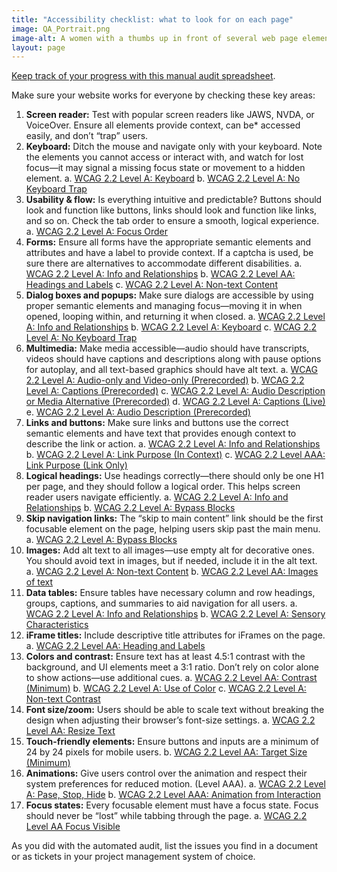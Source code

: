 ```yaml
---
title: "Accessibility checklist: what to look for on each page"
image: QA_Portrait.png
image-alt: A women with a thumbs up in front of several web page elements like forms and and charts
layout: page
---
```

[Keep track of your progress with this manual audit spreadsheet](https://docs.google.com/spreadsheets/d/1EDh0nzHF-LroFjLmSGLib4ylLaNe8_Tm-J1KcSSIf4I/edit?gid=0#gid=0).

Make sure your website works for everyone by checking these key areas:

1. **Screen reader:** Test with popular screen readers like JAWS, NVDA, or VoiceOver. Ensure all elements provide context, can be* accessed easily, and don’t “trap” users.
2. **Keyboard:** Ditch the mouse and navigate only with your keyboard. Note the elements you cannot access or interact with, and watch for lost focus—it may signal a missing focus state or movement to a hidden element.
    a. [WCAG 2.2 Level A: Keyboard](https://www.w3.org/WAI/WCAG22/Understanding/keyboard.html)
    b. [WCAG 2.2 Level A: No Keyboard Trap](https://www.w3.org/WAI/WCAG22/Understanding/no-keyboard-trap.html)
3. **Usability & flow:** Is everything intuitive and predictable? Buttons should look and function like buttons, links should look and function like links, and so on. Check the tab order to ensure a smooth, logical experience.
    a. [WCAG 2.2 Level A: Focus Order](https://www.w3.org/WAI/WCAG22/Understanding/focus-order.html)
4. **Forms:** Ensure all forms have the appropriate semantic elements and attributes and have a label to provide context. If a captcha is used, be sure there are alternatives to accommodate different disabilities.
    a. [WCAG 2.2 Level A: Info and Relationships](https://www.w3.org/WAI/WCAG22/Understanding/info-and-relationships.html)
    b. [WCAG 2.2 Level AA: Headings and Labels](https://www.w3.org/WAI/WCAG22/Understanding/headings-and-labels.html)
    c. [WCAG 2.2 Level A: Non-text Content](https://www.w3.org/WAI/WCAG22/Understanding/non-text-content.html)
5. **Dialog boxes and popups:** Make sure dialogs are accessible by using proper semantic elements and managing focus—moving it in when opened, looping within, and returning it when closed.
    a. [WCAG 2.2 Level A: Info and Relationships](https://www.w3.org/WAI/WCAG22/Understanding/info-and-relationships.html)
    b. [WCAG 2.2 Level A: Keyboard](https://www.w3.org/WAI/WCAG22/Understanding/keyboard.html)
    c. [WCAG 2.2 Level A: No Keyboard Trap](https://www.w3.org/WAI/WCAG22/Understanding/no-keyboard-trap.html)
6. **Multimedia:** Make media accessible—audio should have transcripts, videos should have captions and descriptions along with pause options for autoplay, and all text-based graphics should have alt text.
    a. [WCAG 2.2 Level A: Audio-only and Video-only (Prerecorded)](https://www.w3.org/WAI/WCAG22/Understanding/audio-only-and-video-only-prerecorded.html) 
    b. [WCAG 2.2 Level A: Captions (Prerecorded)](https://www.w3.org/WAI/WCAG22/Understanding/captions-prerecorded.html)
    c. [WCAG 2.2 Level A: Audio Description or Media Alternative (Prerecorded)](https://www.w3.org/WAI/WCAG22/Understanding/audio-description-or-media-alternative-prerecorded.html)
    d. [WCAG 2.2 Level A: Captions (Live)](https://www.w3.org/WAI/WCAG22/Understanding/captions-live.html)
    e. [WCAG 2.2 Level A: Audio Description (Prerecorded)](https://www.w3.org/WAI/WCAG22/Understanding/audio-description-prerecorded.html)
7. **Links and buttons:** Make sure links and buttons use the correct semantic elements and have text that provides enough context to describe the link or action.
    a. [WCAG 2.2 Level A: Info and Relationships](https://www.w3.org/WAI/WCAG22/Understanding/info-and-relationships.html)
    b. [WCAG 2.2 Level A: Link Purpose (In Context)](https://www.w3.org/WAI/WCAG22/Understanding/link-purpose-in-context.html) 
    c. [WCAG 2.2 Level AAA: Link Purpose (Link Only)](https://www.w3.org/WAI/WCAG22/Understanding/link-purpose-link-only.html)
8. **Logical headings:** Use headings correctly—there should only be one H1 per page, and they should follow a logical order. This helps screen reader users navigate efficiently.
    a. [WCAG 2.2 Level A: Info and Relationships](https://www.w3.org/WAI/WCAG22/Understanding/info-and-relationships.html)
    b. [WCAG 2.2 Level A: Bypass Blocks](https://www.w3.org/WAI/WCAG22/Understanding/bypass-blocks.html) 
9. **Skip navigation links:** The “skip to main content” link should be the first focusable element on the page, helping users skip past the main menu.
    a. [WCAG 2.2 Level A: Bypass Blocks](https://www.w3.org/WAI/WCAG22/Understanding/bypass-blocks.html)
10. **Images:** Add alt text to all images—use empty alt for decorative ones. You should avoid text in images, but if needed, include it in the alt text.
    a. [WCAG 2.2 Level A: Non-text Content](https://www.w3.org/WAI/WCAG22/Understanding/non-text-content.html)
    b. [WCAG 2.2 Level AA: Images of text](https://www.w3.org/WAI/WCAG22/Understanding/images-of-text.html)
11. **Data tables:** Ensure tables have necessary column and row headings, groups, captions, and summaries to aid navigation for all users.
    a. [WCAG 2.2 Level A: Info and Relationships](https://www.w3.org/WAI/WCAG22/Understanding/info-and-relationships.html)
    b. [WCAG 2.2 Level A: Sensory Characteristics](https://www.w3.org/WAI/WCAG22/Understanding/sensory-characteristics.html)
12. **iFrame titles:** Include descriptive title attributes for iFrames on the page.
    a. [WCAG 2.2 Level AA: Heading and Labels](https://www.w3.org/WAI/WCAG22/Understanding/headings-and-labels.html)
13. **Colors and contrast:** Ensure text has at least 4.5:1 contrast with the background, and UI elements meet a 3:1 ratio. Don’t rely on color alone to show actions—use additional cues.
    a. [WCAG 2.2 Level AA: Contrast (Minimum)](https://www.w3.org/WAI/WCAG22/Understanding/contrast-minimum.html) 
    b. [WCAG 2.2 Level A: Use of Color](https://www.w3.org/WAI/WCAG22/Understanding/use-of-color.html)
    c. [WCAG 2.2 Level A: Non-text Contrast](https://www.w3.org/WAI/WCAG22/Understanding/non-text-contrast.html)
14. **Font size/zoom:** Users should be able to scale text without breaking the design when adjusting their browser’s font-size settings. 
    a. [WCAG 2.2 Level AA: Resize Text](https://www.w3.org/WAI/WCAG22/Understanding/resize-text.html)
15. **Touch-friendly elements:** Ensure buttons and inputs are a minimum of 24 by 24 pixels for mobile users.
    b. [WCAG 2.2 Level AA: Target Size (Minimum)](https://www.w3.org/WAI/WCAG22/Understanding/target-size-minimum.html)
16. **Animations:** Give users control over the animation and respect their system preferences for reduced motion. (Level AAA). 
    a. [WCAG 2.2 Level A: Pase, Stop, Hide](https://www.w3.org/WAI/WCAG22/Understanding/pause-stop-hide.html)
    b. [WCAG 2.2 Level AAA: Animation from Interaction](https://www.w3.org/WAI/WCAG22/Understanding/animation-from-interactions.html)
17. **Focus states:** Every focusable element must have a focus state. Focus should never be “lost” while tabbing through the page.
    a. [WCAG 2.2 Level AA Focus Visible](https://www.w3.org/WAI/WCAG22/Understanding/focus-visible.html)

As you did with the automated audit, list the issues you find in a document or as tickets in your project management system of choice.
